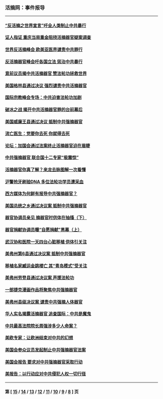 ### 活摘网：事件报导
---
#### [“反活摘之世界宣言”吁全人类制止中共暴行](../../pages/nf5877/n13259730.md?10110430) 
#### [证人指证 重庆当局重金阻挠活摘器官疑案调查](../../pages/nf5877/n13259127.md?10110430) 
#### [世界反活摘峰会 欧美亚医界谴责中共罪行](../../pages/nf5877/n13253550.md?10110430) 
#### [反活摘器官峰会吁各国立法 惩治中共暴行](../../pages/nf5877/n13245052.md?10110430) 
#### [意前议员揭中共活摘器官 赞法轮功拯救世界](../../pages/nf5877/n13203445.md?10110430) 
#### [美国格林县通过决议 强烈谴责中共活摘器官](../../pages/nf5877/n13119367.md?10110430) 
#### [国际宗教峰会专场：中共迫害法轮功加剧](../../pages/nf5877/n13088279.md?10110430) 
#### [破冰之战 揭开中共活摘器官罪的台前幕后](../../pages/nf5877/n13082457.md?10110430) 
#### [美国威廉王县通过决议 抵制中共强摘器官](../../pages/nf5877/n13056521.md?10110430) 
#### [流亡医生：党要你去死 你就得去死](../../pages/nf5877/n13052835.md?10110430) 
#### [论坛：加国会通过法案终止活摘器官迫在眉睫](../../pages/nf5877/n13029839.md?10110430) 
#### [中共强摘器官 联合国十二专家“极震惊”](../../pages/nf5877/n13024313.md?10110430) 
#### [活摘器官你真了解？来龙去脉图解一次看懂](../../pages/nf5877/n13013820.md?10110430) 
#### [沪警抢牙刷验DNA 多位法轮功学员遭采血](../../pages/nf5877/n12969218.md?10110430) 
#### [西方媒体为何鲜有报导中共强摘器官？](../../pages/nf5877/n12932034.md?10110430) 
#### [美国总统之乡通过决议案 抵制中共强摘器官](../../pages/nf5877/n12908242.md?10110430) 
#### [器官协调员亲见 摘器官时供体在抽搐（下）](../../pages/nf5877/n12898622.md?10110430) 
#### [器官捐献协调员曝“自愿捐献”黑幕（上）](../../pages/nf5877/n12878830.md?10110430) 
#### [武汉协和医院一天四台心脏移植 供体引关注](../../pages/nf5877/n12863175.md?10110430) 
#### [美弗州第6县通过决议案 抵制中共强摘器官](../../pages/nf5877/n12805218.md?10110430) 
#### [移植名家臧运金跳楼亡 其“青岛模式”受关注](../../pages/nf5877/n12803746.md?10110430) 
#### [美弗州劳登县通过决议案 声援法轮功](../../pages/nf5877/n12785715.md?10110430) 
#### [一部捷克漫画作品将聚焦中共强摘器官](../../pages/nf5877/n12785954.md?10110430) 
#### [美弗州县级决议案 谴责中共强摘人体器官](../../pages/nf5877/n12721290.md?10110430) 
#### [华人实名揭露活摘器官 追查国际：中共是魔鬼](../../pages/nf5877/n12691724.md?10110430) 
#### [中共最高法院院长周强涉多少人命案？](../../pages/nf5877/n12678074.md?10110430) 
#### [美欧专家：让欧洲结束对中共的幻想](../../pages/nf5877/n12652921.md?10110430) 
#### [美国会参众议员发起制止中共强摘器官法案](../../pages/nf5877/n12627668.md?10110430) 
#### [美国会报告 要求对中共强摘器官采取行动](../../pages/nf5877/n12448233.md?10110430) 
#### [美报告：以行动应对中共侵犯人权一切行径](../../pages/nf5877/n12443204.md?10110430) 

---
#### 第 [ [15](./15.md?10110430) / [14](./14.md?10110430) / [13](./13.md?10110430) / [12](./12.md?10110430) / [11](./11.md?10110430) / [10](./10.md?10110430) / [9](./9.md?10110430) / [8](./8.md?10110430) ] 页
